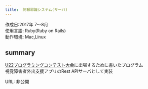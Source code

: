 ```yaml
---
title:  阿頼耶識システム(サーバ)
---
```


作成日:2017年 7〜8月  
使用言語:  Ruby(Ruby on Rails)  
動作環境:  Mac,Linux

## summary  
[U22プログラミングコンテスト大会](http://www.u22procon.com/)に出場するために書いたプログラム  
視覚障害者外出支援アプリのRest APIサーバとして実装  


URL: 非公開